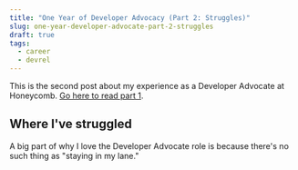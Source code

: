 ```yaml
---
title: "One Year of Developer Advocacy (Part 2: Struggles)"
slug: one-year-developer-advocate-part-2-struggles
draft: true
tags:
  - career
  - devrel
---
```


This is the second post about my experience as a Developer Advocate at Honeycomb.
[Go here to read part 1](/2021/04/25/one-year-of-developer-advocacy-part-1-wins/).

## Where I've struggled

A big part of why I love the Developer Advocate role is because
there's no such thing as "staying in my lane."
